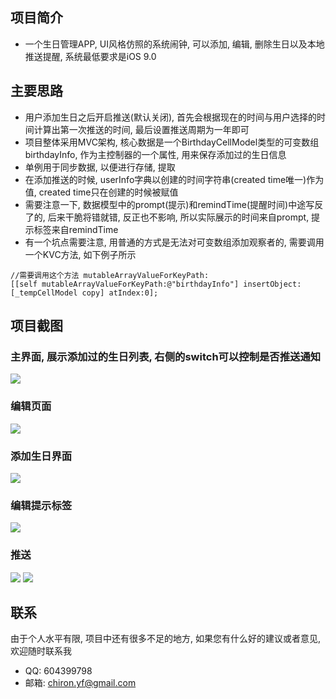 ## 项目简介
- 一个生日管理APP, UI风格仿照的系统闹钟, 可以添加, 编辑, 删除生日以及本地推送提醒, 系统最低要求是iOS 9.0

## 主要思路
- 用户添加生日之后开启推送(默认关闭), 首先会根据现在的时间与用户选择的时间计算出第一次推送的时间, 最后设置推送周期为一年即可
- 项目整体采用MVC架构, 核心数据是一个BirthdayCellModel类型的可变数组birthdayInfo, 作为主控制器的一个属性, 用来保存添加过的生日信息
- 单例用于同步数据, 以便进行存储, 提取
- 在添加推送的时候, userInfo字典以创建的时间字符串(created time唯一)作为值, created time只在创建的时候被赋值
- 需要注意一下, 数据模型中的prompt(提示)和remindTime(提醒时间)中途写反了的, 后来干脆将错就错, 反正也不影响, 所以实际展示的时间来自prompt, 提示标签来自remindTime
- 有一个坑点需要注意, 用普通的方式是无法对可变数组添加观察者的, 需要调用一个KVC方法, 如下例子所示
```
//需要调用这个方法 mutableArrayValueForKeyPath:
[[self mutableArrayValueForKeyPath:@"birthdayInfo"] insertObject:[_tempCellModel copy] atIndex:0];
```


## 项目截图
### 主界面, 展示添加过的生日列表, 右侧的switch可以控制是否推送通知
![](./images/home.PNG)

### 编辑页面
![](./images/edit.PNG)

### 添加生日界面
![](./images/add.PNG)

### 编辑提示标签
![](./images/label.PNG)

### 推送
![](./images/lock.PNG)
![](./images/unlock.PNG)

## 联系
由于个人水平有限, 项目中还有很多不足的地方, 如果您有什么好的建议或者意见, 欢迎随时联系我
- QQ: 604399798
- 邮箱: chiron.yf@gmail.com
